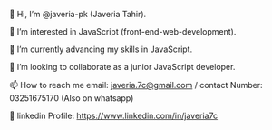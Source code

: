 👋 Hi, I’m @javeria-pk (Javeria Tahir).

👀 I’m interested in JavaScript (front-end-web-development).

🌱 I’m currently advancing my skills in JavaScript.

💞️ I’m looking to collaborate as a junior JavaScript developer.

📫 How to reach me email: javeria.7c@gmail.com / contact Number: 03251675170 (Also on whatsapp)

💼 linkedin Profile: https://www.linkedin.com/in/javeria7c

